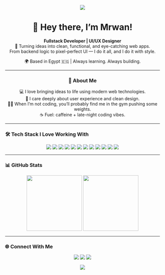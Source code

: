 <p align="center">
  <img src="https://capsule-render.vercel.app/api?type=waving&color=gradient&height=200&section=header&text=MRWAN%20⚡%20FULLSTACK%20DEVELOPER&fontSize=35&fontAlignY=35&desc=Code%20·%20Design%20·%20Create&descAlignY=55&descAlign=50"/>
</p>

<div align="center">

# 👋 Hey there, I’m **Mrwan**!  

**Fullstack Developer | UI/UX Designer**  
🚀 Turning ideas into clean, functional, and eye-catching web apps.  
From backend logic to pixel-perfect UI — I do it all, and I do it with style.  

🌍 Based in Egypt 🇪🇬 | Always learning. Always building.  

---

### 🧠 About Me
💻 I love bringing ideas to life using modern web technologies.  
🎨 I care deeply about user experience and clean design.  
🏋️‍♂️ When I’m not coding, you’ll probably find me in the gym pushing some weights.  
☕ Fuel: caffeine + late-night coding vibes.  

</div>

---

### 🛠️ Tech Stack I Love Working With
<p align="center">
  <img src="https://img.shields.io/badge/Node.js-339933?style=for-the-badge&logo=node.js&logoColor=white"/>
  <img src="https://img.shields.io/badge/Express.js-000000?style=for-the-badge&logo=express&logoColor=white"/>
  <img src="https://img.shields.io/badge/React-61DAFB?style=for-the-badge&logo=react&logoColor=black"/>
  <img src="https://img.shields.io/badge/JavaScript-F7DF1E?style=for-the-badge&logo=javascript&logoColor=black"/>
  <img src="https://img.shields.io/badge/PHP-777BB4?style=for-the-badge&logo=php&logoColor=white"/>
  <img src="https://img.shields.io/badge/MySQL-4479A1?style=for-the-badge&logo=mysql&logoColor=white"/>
  <img src="https://img.shields.io/badge/MongoDB-47A248?style=for-the-badge&logo=mongodb&logoColor=white"/>
  <img src="https://img.shields.io/badge/HTML5-E34F26?style=for-the-badge&logo=html5&logoColor=white"/>
  <img src="https://img.shields.io/badge/CSS3-1572B6?style=for-the-badge&logo=css3&logoColor=white"/>
  <img src="https://img.shields.io/badge/TailwindCSS-38B2AC?style=for-the-badge&logo=tailwind-css&logoColor=white"/>
  <img src="https://img.shields.io/badge/Git-F05032?style=for-the-badge&logo=git&logoColor=white"/>
  <img src="https://img.shields.io/badge/Github-181717?style=for-the-badge&logo=github&logoColor=white"/>
</p>

---

### 📊 GitHub Stats
<div align="center">
  <img src="https://github-readme-stats.vercel.app/api?username=Mrwan8Khaled&show_icons=true&theme=radical" height="180em"/>
  <img src="https://github-readme-stats.vercel.app/api/top-langs/?username=Mrwan8Khaled&layout=compact&theme=radical" height="180em"/>
</div>

---

### 🌐 Connect With Me
<p align="center">
  <a href="mailto:mrwan8khaled@gmail.com"><img src="https://img.shields.io/badge/Gmail-D14836?style=for-the-badge&logo=gmail&logoColor=white"/></a>
  <a href="https://github.com/Mrwan8Khaled" target="_blank"><img src="https://img.shields.io/badge/GitHub-100000?style=for-the-badge&logo=github&logoColor=white"/></a>
  <a href="https://discord.com/users/1398744468164968468" target="_blank"><img src="https://img.shields.io/badge/Discord-5865F2?style=for-the-badge&logo=discord&logoColor=white"/></a>
</p>

<p align="center">
  <img src="https://capsule-render.vercel.app/api?type=waving&color=gradient&height=100&section=footer"/>
</p>
